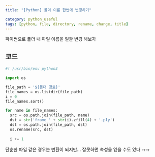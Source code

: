 ```yaml
---
title: "[Python] 폴더 이름 한번에 변경하기"

category: python_useful
tags: [python, file, directory, rename, change, title]
---
```


파이썬으로 폴더 내 파일 이름을 일괄 변경 해보자 <br/>

## 코드

~~~python
#! /usr/bin/env python3

import os

file_path = '${폴더 경로}'
file_names = os.listdir(file_path)
i = 0
file_names.sort()

for name in file_names:
  src = os.path.join(file_path, name)
  dst = str('frame_' + str(i).zfill(4) + '.ply')
  dst = os.path.join(file_path, dst)
  os.rename(src, dst)
  
  i += 1
~~~

단순한 파일 같은 경우는 변환이 되지만... 잘못하면 속성을 잃을 수도 있다 ㅠㅠ